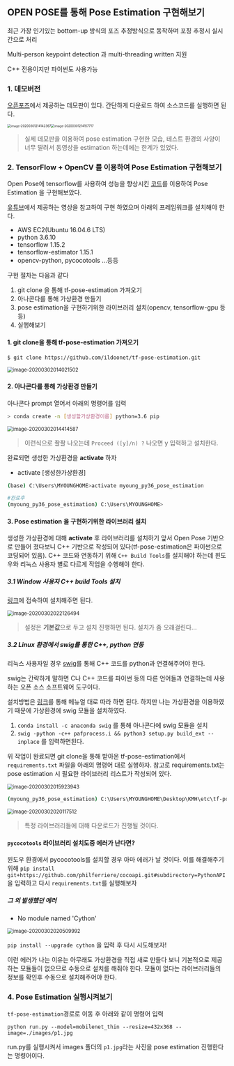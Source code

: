 ## OPEN POSE를 통해 Pose Estimation 구현해보기

최근 가장 인기있는 bottom-up 방식의 포즈 추정방식으로 동작하며 포징 추정시 실시간으로 처리

Multi-person keypoint detection 과 multi-threading written 지원

C++ 전용이지만 파이썬도 사용가능



### 1. 데모버전

[오픈포즈](https://github.com/CMU-Perceptual-Computing-Lab/openpose)에서 제공하는 데모판이 있다. 간단하게 다운로드 하여 소스코드를 실행하면 된다.

<img src="images/Pose_Estimation/image-20200301214142367.png" alt="image-20200301214142367" style="zoom:50%;" /><img src="images/Pose_Estimation/image-20200301214157717.png" alt="image-20200301214157717" style="zoom:50%;" />

> 실제 데모판을 이용하여 pose estimation 구현한 모습, 테스트 환경의 사양이 너무 딸려서 동영상을 estimation 하는데에는 한계가 있었다.







### 2. TensorFlow + OpenCV 를 이용하여 Pose Estimation 구현해보기

Open Pose에 tensorflow를 사용하여 성능을 향상시킨 [코드](https://github.com/ildoonet/tf-pose-estimation)를 이용하여 Pose Estimation 을 구현해보았다.

[유튜브](https://www.youtube.com/watch?v=nUjGLjOmF7o)에서 제공하는 영상을 참고하여 구현 하였으며 아래의 프레임워크를 설치해야 한다.

- AWS EC2(Ubuntu 16.04.6 LTS)
- python 3.6.10
- tensorflow 1.15.2
- tensorflow-estimator 1.15.1
- opencv-python, pycocotools ...등등



구현 절차는 다음과 같다

1. git clone 을 통해 tf-pose-estimation 가져오기
2. 아나콘다를 통해 가상환경 만들기
3. pose estimation을 구현하기위한 라이브러리 설치(opencv, tensorflow-gpu 등등)
4. 실행해보기

#### 1. git clone을 통해 tf-pose-estimation 가져오기

```bash
$ git clone https://github.com/ildoonet/tf-pose-estimation.git
```

<img src="images/Pose_Estimation/image-20200302014021502.png" alt="image-20200302014021502" style="zoom:80%;" />



#### 2. 아나콘다를 통해 가상환경 만들기

아나콘다 prompt 열어서 아래의 명령어를 입력

```bash
> conda create -n [생성할가상환경이름] python=3.6 pip
```

<img src="images/Pose_Estimation/image-20200302014414587.png" alt="image-20200302014414587" style="zoom:80%;" />

> 이런식으로 좔좔 나오는데 `Proceed ([y]/n) ?` 나오면 y 입력하고 설치한다.



완료되면 생성한 가상환경을 **activate** 하자

- activate [생성한가상환경]

```bash
(base) C:\Users\MYOUNGHOME>activate myoung_py36_pose_estimation

#완료후
(myoung_py36_pose_estimation) C:\Users\MYOUNGHOME>
```





#### 3. Pose estimation 을 구현하기위한 라이브러리 설치

생성한 가상환경에 대해 **activate** 후 라이브러리를 설치하기 앞서 Open Pose 기반으로 만들어 졌다보니 C++ 기반으로 작성되어 있다(tf-pose-estimation은 파이썬으로 코딩되어 있음).  C++ 코드와  연동하기 위해 `C++ Build Tools`를 설치해야 하는데 윈도우와 리눅스 사용자 별로 다르게 작업을 수행해야 한다.

##### 3.1 Window 사용자 C++ build Tools 설치

[링크](https://go.microsoft.com/fwlink/?LinkId=691126)에 접속하여 설치해주면 된다.

<img src="images/Pose_Estimation/image-20200302022126494.png" alt="image-20200302022126494" style="zoom:80%;" />

> 설정은 **기본값**으로 두고 설치 진행하면 된다. 설치가 좀 오래걸린다...



##### 3.2 Linux 환경에서 swig를 통한 C++, python 연동

리눅스 사용자일 경우 [swig](https://ko.wikipedia.org/wiki/SWIG)를 통해 C++ 코드를 python과 연결해주어야 한다.

swig는 간략하게 말하면 C나 C++ 코드를 파이썬 등의 다른 언어들과 연결하는데 사용하는 오픈 소스 소프트웨어 도구이다.

설치방법은 [링크](https://github.com/ildoonet/tf-pose-estimation/tree/master/tf_pose/pafprocess)를 통해 메뉴얼 대로 따라 하면 된다. 하지만 나는 가상환경을 이용하였기 때문에 가상환경에 swig 모듈을 설치하였다.

1. `conda install -c anaconda swig` 를 통해 아나콘다에 swig 모듈을 설치
2. `swig -python -c++ pafprocess.i && python3 setup.py build_ext --inplace` 를 입력하면된다.



위 작업이 완료되면 git clone을 통해 받아온 tf-pose-estimation에서 `requirements.txt` 파일을 아래의 명령어 대로 실행하자. 참고로 requirements.txt는 pose estimation 시 필요한 라이브러리 리스트가 작성되어 있다.

<img src="images/Pose_Estimation/image-20200302015923943.png" alt="image-20200302015923943" style="zoom:80%;" />

```bash
(myoung_py36_pose_estimation) C:\Users\MYOUNGHOME\Desktop\KMH\etc\tf-pose-estimation>pip install -r requirements.txt
```

<img src="images/Pose_Estimation/image-20200302020117512.png" alt="image-20200302020117512" style="zoom:80%;" />

>  특정 라이브러리들에 대해 다운로드가 진행될 것이다.



#### `pycocotools` 라이브러리 설치도중 에러가 난다면?

윈도우 환경에서 pycocotools를 설치할 경우 아마 에러가 날 것이다. 이를 해결해주기 위해  `pip install git+https://github.com/philferriere/cocoapi.git#subdirectory=PythonAPI `을 입력하고 다시  `requirements.txt`를 실행해보자



##### 그 외 발생했던 에러

- No module named 'Cython'

<img src="images/Pose_Estimation/image-20200302020509992.png" alt="image-20200302020509992" style="zoom:80%;" />

`pip install --upgrade cython` 을 입력 후 다시 시도해보자!

이런 에러가 나는 이유는 아무래도 가상환경을 직접 새로 만들다 보니 기본적으로 제공하는 모듈들이 없으므로 수동으로 설치를 해줘야 한다. 모듈이 없다는 라이브러리들의 정보를 확인후 수동으로 설치해주어야 한다.  





### 4. Pose Estimation 실행시켜보기

`tf-pose-estimation`경로로 이동 후 아래와 같이 명령어 입력

```
python run.py --model=mobilenet_thin --resize=432x368 --image=./images/p1.jpg
```

run.py를 실행시켜서 images 폴더의 `p1.jpg`라는 사진을 pose estimation 진행한다는 명령어이다.



